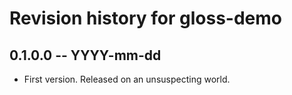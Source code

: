 # Revision history for gloss-demo

## 0.1.0.0 -- YYYY-mm-dd

* First version. Released on an unsuspecting world.
